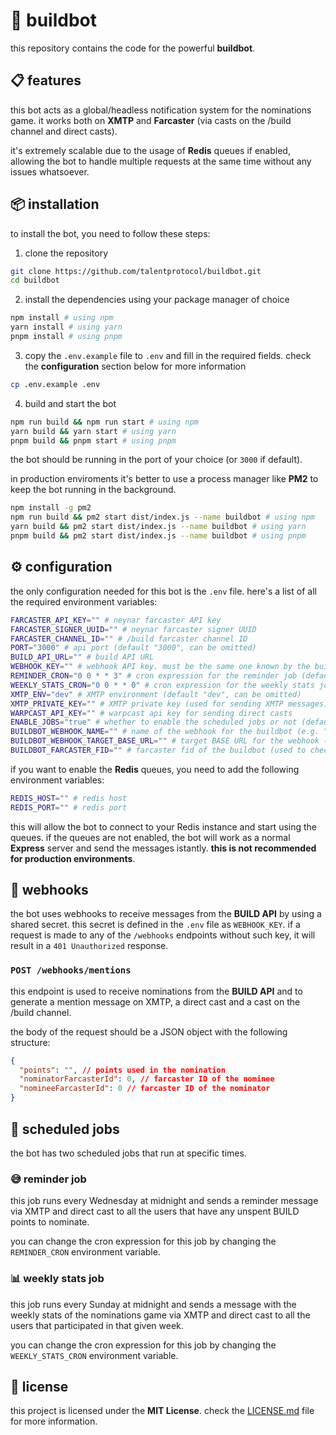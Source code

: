 # 🤖 buildbot

this repository contains the code for the powerful **buildbot**.

## 📋 features

this bot acts as a global/headless notification system for the nominations game. it works both on **XMTP** and **Farcaster** (via casts on the /build channel and direct casts).

it's extremely scalable due to the usage of **Redis** queues if enabled, allowing the bot to handle multiple requests at the same time without any issues whatsoever.

## 📦 installation

to install the bot, you need to follow these steps:

1. clone the repository

```bash
git clone https://github.com/talentprotocol/buildbot.git
cd buildbot
```

2. install the dependencies using your package manager of choice

```bash
npm install # using npm
yarn install # using yarn
pnpm install # using pnpm
```

3. copy the `.env.example` file to `.env` and fill in the required fields. check the **configuration** section below for more information

```bash
cp .env.example .env
```

4. build and start the bot

```bash
npm run build && npm run start # using npm
yarn build && yarn start # using yarn
pnpm build && pnpm start # using pnpm
```

the bot should be running in the port of your choice (or `3000` if default).

in production enviroments it's better to use a process manager like **PM2** to keep the bot running in the background.

```bash
npm install -g pm2
npm run build && pm2 start dist/index.js --name buildbot # using npm
yarn build && pm2 start dist/index.js --name buildbot # using yarn
pnpm build && pm2 start dist/index.js --name buildbot # using pnpm
```

## ⚙️ configuration

the only configuration needed for this bot is the `.env` file. here's a list of all the required environment variables:

```bash
FARCASTER_API_KEY="" # neynar farcaster API key
FARCASTER_SIGNER_UUID="" # neynar farcaster signer UUID
FARCASTER_CHANNEL_ID="" # /build farcaster channel ID
PORT="3000" # api port (default "3000", can be omitted)
BUILD_API_URL="" # build API URL
WEBHOOK_KEY="" # webhook API key. must be the same one known by the build API
REMINDER_CRON="0 0 * * 3" # cron expression for the reminder job (default "0 0 * * 3", can be omitted)
WEEKLY_STATS_CRON="0 0 * * 0" # cron expression for the weekly stats job (default "0 0 * * 0", can be omitted)
XMTP_ENV="dev" # XMTP environment (default "dev", can be omitted)
XMTP_PRIVATE_KEY="" # XMTP private key (used for sending XMTP messages)
WARPCAST_API_KEY="" # warpcast api key for sending direct casts
ENABLE_JOBS="true" # whether to enable the scheduled jobs or not (default "true", can be omitted)
BUILDBOT_WEBHOOK_NAME="" # name of the webhook for the buildbot (e.g. "buildbot-mentions-webhook") that needs to be published for sending casts and replies
BUILDBOT_WEBHOOK_TARGET_BASE_URL="" # target BASE URL for the webhook (e.g. "https://buildbot.example.com")
BUILDBOT_FARCASTER_FID="" # farcaster fid of the buildbot (used to check mentions)
```

if you want to enable the **Redis** queues, you need to add the following environment variables:

```bash
REDIS_HOST="" # redis host
REDIS_PORT="" # redis port
```

this will allow the bot to connect to your Redis instance and start using the queues. if the queues are not enabled, the bot will work as a normal **Express** server and send the messages istantly. **this is not recommended for production environments**.

## 📡 webhooks

the bot uses webhooks to receive messages from the **BUILD API** by using a shared secret. this secret is defined in the `.env` file as `WEBHOOK_KEY`. if a request is made to any of the `/webhooks` endpoints without such key, it will result in a `401 Unauthorized` response.

### `POST /webhooks/mentions`

this endpoint is used to receive nominations from the **BUILD API** and to generate a mention message on XMTP, a direct cast and a cast on the /build channel.

the body of the request should be a JSON object with the following structure:

```json
{
  "points": "", // points used in the nomination
  "nominatorFarcasterId": 0, // farcaster ID of the nominee
  "nomineeFarcasterId": 0 // farcaster ID of the nominator
}
```

## 🧳 scheduled jobs

the bot has two scheduled jobs that run at specific times.

### 😅 reminder job

this job runs every Wednesday at midnight and sends a reminder message via XMTP and direct cast to all the users that have any unspent BUILD points to nominate.

you can change the cron expression for this job by changing the `REMINDER_CRON` environment variable.

### 📊 weekly stats job

this job runs every Sunday at midnight and sends a message with the weekly stats of the nominations game via XMTP and direct cast to all the users that participated in that given week.

you can change the cron expression for this job by changing the `WEEKLY_STATS_CRON` environment variable.

## 📝 license

this project is licensed under the **MIT License**. check the [LICENSE.md](/LICENSE.md) file for more information.

